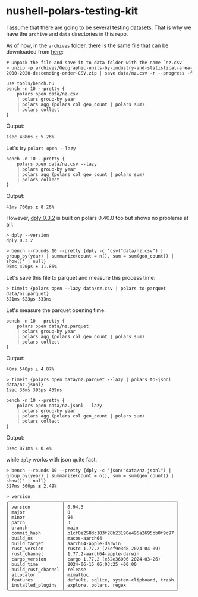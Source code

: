 # nushell-polars-testing-kit

I assume that there are going to be several testing datasets. That is why we have the `archive` and `data` directories in this repo.

As of now, in the `archives` folder, there is the same file that can be downloaded from [here](https://www.stats.govt.nz/assets/Uploads/New-Zealand-business-demography-statistics/New-Zealand-business-demography-statistics-At-February-2020/Download-data/Geographic-units-by-industry-and-statistical-area-2000-2020-descending-order-CSV.zip):

```nu no-run
# unpack the file and save it to data folder with the name `nz.csv`
> unzip -p archives/Geographic-units-by-industry-and-statistical-area-2000-2020-descending-order-CSV.zip | save data/nz.csv -r --progress -f
```

```nushell
use tools/bench.nu
bench -n 10 --pretty {
    polars open data/nz.csv
    | polars group-by year
    | polars agg (polars col geo_count | polars sum)
    | polars collect
}
```

Output:

```
1sec 488ms ± 5.26%
```

Let's try `polars open --lazy`

```nushell
bench -n 10 --pretty {
    polars open data/nz.csv --lazy
    | polars group-by year
    | polars agg (polars col geo_count | polars sum)
    | polars collect
}
```

Output:

```
42ms 760µs ± 8.26%
```

However, [dply 0.3.2](https://github.com/vincev/dply-rs/commit/13f5bab1132d39569ee183b22b2e6e9a679235f9) is built on polars 0.40.0 too but shows no problems at all:

```nushell
> dply --version
dply 0.3.2

> bench --rounds 10 --pretty {dply -c 'csv("data/nz.csv") | group_by(year) | summarize(count = n(), sum = sum(geo_count)) | show()' | null}
95ms 420µs ± 11.86%
```

Let's save this file to parquet and measure this process time:

```nu
> timeit {polars open --lazy data/nz.csv | polars to-parquet data/nz.parquet}
321ms 623µs 333ns
```

Let's measure the parquet opening time:

```nu
bench -n 10 --pretty {
    polars open data/nz.parquet
    | polars group-by year
    | polars agg (polars col geo_count | polars sum)
    | polars collect
}
```

Output:

```
40ms 540µs ± 4.87%
```

```nu
> timeit {polars open data/nz.parquet --lazy | polars to-jsonl data/nz.jsonl}
1sec 38ms 395µs 459ns
```

```nu
bench -n 10 --pretty {
    polars open data/nz.jsonl --lazy
    | polars group-by year
    | polars agg (polars col geo_count | polars sum)
    | polars collect
}
```

Output:

```
3sec 871ms ± 0.4%
```

while `dply` works with json quite fast.

```nu
> bench --rounds 10 --pretty {dply -c 'json("data/nz.jsonl") | group_by(year) | summarize(count = n(), sum = sum(geo_count)) | show()' | null}
327ms 500µs ± 2.49%
```

```nu
> version
╭────────────────────┬──────────────────────────────────────────╮
│ version            │ 0.94.3                                   │
│ major              │ 0                                        │
│ minor              │ 94                                       │
│ patch              │ 3                                        │
│ branch             │ main                                     │
│ commit_hash        │ b1cf0e258dc103f28b23190e495a2695bb0f9c97 │
│ build_os           │ macos-aarch64                            │
│ build_target       │ aarch64-apple-darwin                     │
│ rust_version       │ rustc 1.77.2 (25ef9e3d8 2024-04-09)      │
│ rust_channel       │ 1.77.2-aarch64-apple-darwin              │
│ cargo_version      │ cargo 1.77.2 (e52e36006 2024-03-26)      │
│ build_time         │ 2024-06-15 06:03:25 +00:00               │
│ build_rust_channel │ release                                  │
│ allocator          │ mimalloc                                 │
│ features           │ default, sqlite, system-clipboard, trash │
│ installed_plugins  │ explore, polars, regex                   │
╰────────────────────┴──────────────────────────────────────────╯
```
